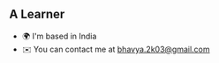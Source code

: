 A Learner
---------------------------
* 🌍  I'm based in India <br />
* ✉️  You can contact me at bhavya.2k03@gmail.com <br />
<!--
**Bhavya-2k03/bhavya-2k03** is a ✨ _special_ ✨ repository because its `README.md` (this file) appears on your GitHub profile.

Here are some ideas to get you started:

- 🔭 I’m currently working on bh
- 🌱 I’m currently learning ...
- 👯 I’m looking to collaborate on ...
- 🤔 I’m looking for help with ...
- 💬 Ask me about ...
- 📫 How to reach me: ...
- 😄 Pronouns: ...
- ⚡ Fun fact: ...
-->
